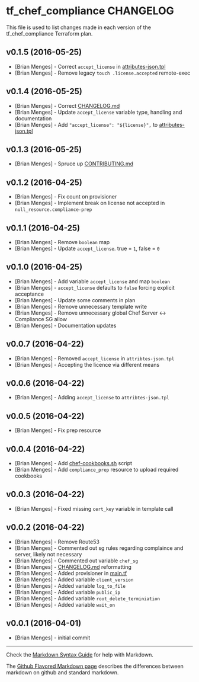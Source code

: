 tf_chef_compliance CHANGELOG
========================

This file is used to list changes made in each version of the tf_chef_compliance Terraform plan.

v0.1.5 (2016-05-25)
-------------------
- [Brian Menges] - Correct `accept_license` in [attributes-json.tpl](files/attributes-json.tpl)
- [Brian Menges] - Remove legacy `touch .license.accepted` remote-exec

v0.1.4 (2016-05-25)
-------------------
- [Brian Menges] - Correct [CHANGELOG.md](CHANGELOG.md)
- [Brian Menges] - Update `accept_license` variable type, handling and documentation
- [Brian Menges] - Add `"accept_license": "${license}",` to [attributes-json.tpl](files/attributes-json.tpl)

v0.1.3 (2016-05-25)
-------------------
- [Brian Menges] - Spruce up [CONTRIBUTING.md](CONTRIBUTING.md)

v0.1.2 (2016-04-25)
-------------------
- [Brian Menges] - Fix count on provisioner
- [Brian Menges] - Implement break on license not accepted in `null_resource.compliance-prep`

v0.1.1 (2016-04-25)
-------------------
- [Brian Menges] - Remove `boolean` map
- [Brian Menges] - Update `accept_license`. true = `1`, false = `0`

v0.1.0 (2016-04-25)
-------------------
- [Brian Menges] - Add variable `accept_license` and map `boolean`
- [Brian Menges] - `accept_license` defaults to `false` forcing explicit acceptance
- [Brian Menges] - Update some comments in plan
- [Brian Menges] - Remove unnecessary template write
- [Brian Menges] - Remove unnecessary global Chef Server <-> Compliance SG allow
- [Brian Menges] - Documentation updates

v0.0.7 (2016-04-22)
-------------------
- [Brian Menges] - Removed `accept_license` in `attribtes-json.tpl`
- [Brian Menges] - Accepting the licence via different means

v0.0.6 (2016-04-22)
-------------------
- [Brian Menges] - Adding `accept_license` to `attribtes-json.tpl`

v0.0.5 (2016-04-22)
-------------------
- [Brian Menges] - Fix prep resource

v0.0.4 (2016-04-22)
-------------------
- [Brian Menges] - Add [chef-cookbooks.sh](files/chef-cookbooks.sh) script
- [Brian Menges] - Add `compliance_prep` resource to upload required cookbooks

v0.0.3 (2016-04-22)
-------------------
- [Brian Menges] - Fixed missing `cert_key` variable in template call

v0.0.2 (2016-04-22)
-------------------
- [Brian Menges] - Remove Route53
- [Brian Menges] - Commented out sg rules regarding complaince and server, likely not necessary
- [Brian Menges] - Commented out variable `chef_sg`
- [Brian Menges] - [CHANGELOG.md](CHANGELOG.md) reformatting
- [Brian Menges] - Added provisioner in [main.tf](main.tf)
- [Brian Menges] - Added variable `client_version`
- [Brian Menges] - Added variable `log_to_file`
- [Brian Menges] - Added variable `public_ip`
- [Brian Menges] - Added variable `root_delete_terminiation`
- [Brian Menges] - Added variable `wait_on`

v0.0.1 (2016-04-01)
-------------------
- [Brian Menges] - initial commit

- - -
Check the [Markdown Syntax Guide](http://daringfireball.net/projects/markdown/syntax) for help with Markdown.

The [Github Flavored Markdown page](http://github.github.com/github-flavored-markdown/) describes the differences between markdown on github and standard markdown.
